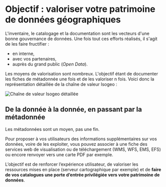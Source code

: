 # Objectif : valoriser votre patrimoine de données géographiques

L&apos;inventaire, le catalogage et la documentation sont les vecteurs d&apos;une bonne gouvernance de données. Une fois tout ces efforts réalisés, il s&apos;agit de les faire fructifier :

* en interne,
* avec vos partenaires,
* auprès du grand public (*Open Data*).

Les moyens de valorisation sont nombreux. L'objectif étant de documenter les fiches de métadonnée une fois et de les valoriser n fois. Voici donc la représentation détaillée de la chaîne de valeur Isogeo :

![Chaîne de valeur Isogeo détaillée](/assets/value_chain_diagram.png)

## De la donnée à la donnée, en passant par la métadonnée

Les métadonnées sont un moyen, pas une fin.

Pour proposer à vos utilisateurs des informations supplémentaires sur vos données, voire de les exploiter, vous pouvez associer à une fiche des services web de visualisation ou de téléchargement (WMS, WFS, EMS, EFS) ou encore renvoyer vers une carte PDF par exemple.

L’objectif est de renforcer l’expérience utilisateur, de valoriser les ressources mises en place (serveur cartographique par exemple) et de **faire de vos catalogues une porte d’entrée privilégiée vers votre patrimoine de données**.

<!-- ## Associer une ressource

* à une couche d'une fiche de service
* à un lien d'une fiche ressource

Pour cela, il vous suffit de :

1. Ouvrir une fiche de métadonnée,
2. Cliquer sur `Modifier`,
3. Aller dans l’onglet `Ressources`,
4. Cliquer sur `Ajouter un lien vers une donnée`,
5. Dans la liste déroulante, choisissez le type de lien que vous souhaitez associer à la donnée :
    * données brutes (.zip, Dropbox, Google Drive…) ou hébergement Isogeo ;
    * lien : page internet, document (Word, PDF…)
6. Renseigner :
    * L’intitulé du lien
    * l’URL du service ou de la ressource
    * Sélectionner le type de la ressource :
    * Sélectionner l’action exercée (Visualiser, Télécharger, Autres)
7. `Valider` -->

